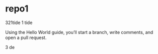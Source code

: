 # repo1

 321tide 1 tide

Using the Hello World guide, you’ll start a branch, write comments, and open a pull request.

3 de
